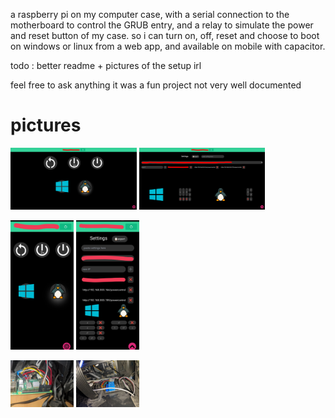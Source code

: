a raspberry pi on my computer case, with a serial connection to the motherboard to control the GRUB entry, and a relay to simulate the power and reset button of my case.
so i can turn on, off, reset and choose to boot on windows or linux from a web app, and available on mobile with capacitor.

todo : better readme + pictures of the setup irl

feel free to ask anything it was a fun project not very well documented


# pictures
<p float="left">
  <img src="./pictures/client-web-main.png" width=40%>
  <img src="./pictures/client-web-settings.png" width=40%>
</p>
<p float="left">
  <img src="./pictures/client-android-main.png" width=20%>
  <img src="./pictures/client-android-settings.png" width=20%>
</p>
<p float="left">
<img src="./pictures/rpi.jpg" width=20%>
<img src="./pictures/relay.jpg" width=20%>
</p>
